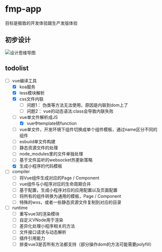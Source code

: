 # fmp-app

目标是极致的开发体验跟生产发版体验


## 初步设计

![设计思维导图](http://study.maqixiang.com/assets/img/design.1b478656.png)

## todolist

- [ ] vue编译工具 
  - [x] koa服务
  - [x] less模块解析
  - [x] css文件内联
    - [ ] 问题1： 伪类等方法无法使用，原因是内联到dom上了
    - [ ] 问题2： vue的动态语法:class会导致内联失败
  - [ ] vue单文件解析成JS
    - [x] vue中template转function
  - [ ] vue单文件，开发环境下组件切换成单个组件模板，通过name区分不同的组件
  - [ ] esbuild单文件构建
  - [ ] 静态资源文件的处理
  - [ ] node_modules里的文件单独处理
  - [ ] 基于文件监听的websocket热更新策略
  - [x] 生成小程序的代码模板
- [ ] compiler
  - [ ] 将Vue组件生成对应的Page / Component
  - [ ] vue组件与小程序对应的生命周期合并
  - [ ] 基于配置，生成小程序对应的应用配置以及页面配置
  - [ ] 将所有的组件转换为通用的模板，Page / Component
  - [ ] 特殊的wxs，或者一些静态资源文件复制到对应的目录
- [ ] runtime
  - [ ] 重写vue3的渲染模块
  - [ ] 自定义VNode用于渲染
  - [ ] 差异化处理小程序相关的方法
  - [ ] 文件接口请求与动态解析
  - [ ] 插件引用能力
  - [ ] 排查vue3是否所有方法都支持（部分操作dom的方法可能需要polyfill）
